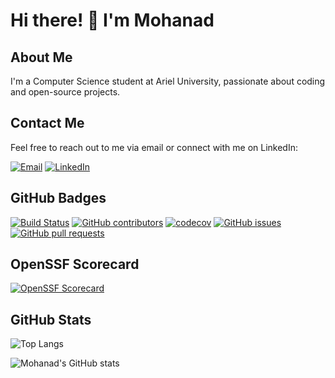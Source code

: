 # Hi there! 👋 I'm Mohanad

## About Me
I'm a Computer Science student at Ariel University, passionate about coding and open-source projects.

## Contact Me
Feel free to reach out to me via email or connect with me on LinkedIn:

[![Email](https://img.icons8.com/color/48/000000/gmail.png)](mailto:mohandsafi@gmail.com)
[![LinkedIn](https://img.icons8.com/color/48/000000/linkedin.png)](https://www.linkedin.com/in/mohanad-sfe-b04855233/)

## GitHub Badges
[![Build Status](https://travis-ci.com/mohanad-sfe/repository.svg?branch=main)](https://travis-ci.com/mohanad-sfe/repository)
[![GitHub contributors](https://img.shields.io/github/contributors/mohanad-sfe/repository.svg)](https://github.com/mohanad-sfe/repository/graphs/contributors)
[![codecov](https://codecov.io/gh/mohanad-sfe/repository/branch/main/graph/badge.svg)](https://codecov.io/gh/mohanad-sfe/repository)
[![GitHub issues](https://img.shields.io/github/issues/mohanad-sfe/repository.svg)](https://github.com/mohanad-sfe/repository/issues)
[![GitHub pull requests](https://img.shields.io/github/issues-pr/mohanad-sfe/repository.svg)](https://github.com/mohanad-sfe/repository/pulls)

## OpenSSF Scorecard
[![OpenSSF Scorecard](https://img.shields.io/badge/OpenSSF-Scorecard-informational)](https://openssf.github.io/badging-trial/)

## GitHub Stats
![Top Langs](https://github-readme-stats.vercel.app/api/top-langs/?username=anuraghazra&hide_progress=true)

![Mohanad's GitHub stats](https://github-readme-stats.vercel.app/api?username=mohanad&theme=radical&show_icons=true)
